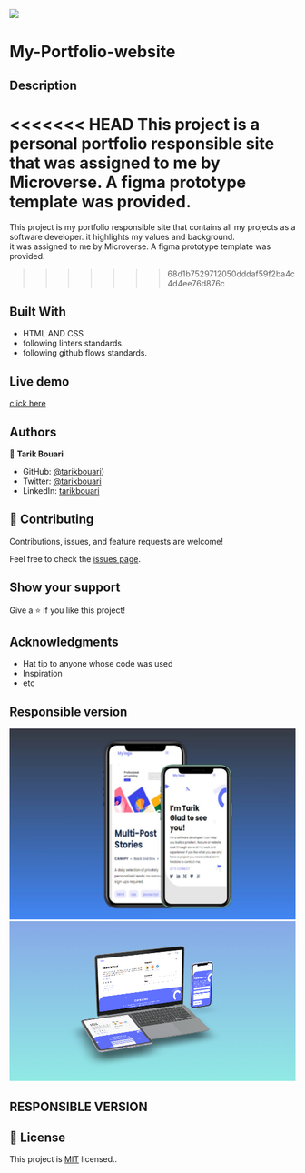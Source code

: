
![](https://img.shields.io/badge/Microverse-blueviolet)

# My-Portfolio-website

## Description 

<<<<<<< HEAD
This project is a personal portfolio responsible site that was assigned to me by Microverse.
A figma prototype template was provided. 
=======
This project is my portfolio responsible site that contains all my projects as a software developer. it highlights my values and background.  
it was assigned to me by Microverse. A figma prototype template was provided. 
>>>>>>> 68d1b7529712050dddaf59f2ba4c4d4ee76d876c


## Built With

- HTML AND CSS
- following linters standards.
- following github flows standards.

## Live demo 
[click here](https://tarikbouari.github.io/My-Portfolio-Website/)

## Authors

👤 **Tarik Bouari**

- GitHub: [@tarikbouari](https://github.com/tarikbouari))
- Twitter: [@tarikbouari](https://twitter.com/TarikBouari)
- LinkedIn: [tarikbouari](https://www.linkedin.com/in/tarik-bouari-44b7191a6/)



## 🤝 Contributing

Contributions, issues, and feature requests are welcome!

Feel free to check the [issues page](../../issues/).

## Show your support

Give a ⭐️ if you like this project!

## Acknowledgments

- Hat tip to anyone whose code was used
- Inspiration
- etc
## Responsible version
 ![mobile](https://github.com/tarikbouari/My-Portfolio-Website/blob/added-transition/images/image1%20(3).jpeg)
![desktop](https://github.com/tarikbouari/My-Portfolio-Website/blob/added-transition/images/mokup%20responsible.PNG)

## RESPONSIBLE VERSION 



## 📝 License

This project is [MIT](./MIT.md) licensed..
